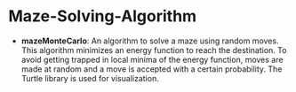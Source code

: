 # Maze-Solving-Algorithm

* **mazeMonteCarlo**: An algorithm to solve a maze using random moves. This algorithm minimizes an energy function to reach the destination. To avoid getting trapped in local minima of the energy function, moves are made at random and a move is accepted with a certain probability. The Turtle library is used for visualization.
